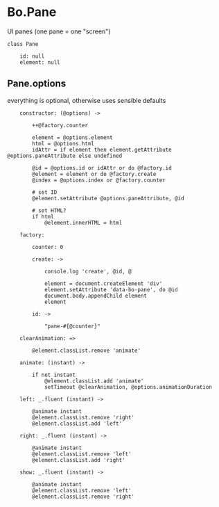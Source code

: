 # Bo.Pane

UI panes (one pane = one "screen")

	class Pane

		id: null
		element: null

## Pane.options

everything is optional, otherwise uses sensible defaults

		constructor: (@options) ->

			++@factory.counter

			element = @options.element
			html = @options.html
			idAttr = if element then element.getAttribute @options.paneAttribute else undefined

			@id = @options.id or idAttr or do @factory.id
			@element = element or do @factory.create
			@index = @options.index or @factory.counter

			# set ID
			@element.setAttribute @options.paneAttribute, @id

			# set HTML?
			if html
				@element.innerHTML = html

		factory:

			counter: 0

			create: ->

				console.log 'create', @id, @

				element = document.createElement 'div'
				element.setAttribute 'data-bo-pane', do @id
				document.body.appendChild element
				element

			id: ->

				"pane-#{@counter}"

		clearAnimation: =>

			@element.classList.remove 'animate'

		animate: (instant) ->

			if not instant
				@element.classList.add 'animate'
				setTimeout @clearAnimation, @options.animationDuration

		left: _.fluent (instant) ->

			@animate instant
			@element.classList.remove 'right'
			@element.classList.add 'left'

		right: _.fluent (instant) ->

			@animate instant
			@element.classList.remove 'left'
			@element.classList.add 'right'

		show: _.fluent (instant) ->

			@animate instant
			@element.classList.remove 'left'
			@element.classList.remove 'right'
